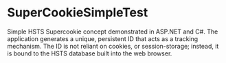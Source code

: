 # SuperCookieSimpleTest

Simple HSTS Supercookie concept demonstrated in ASP.NET and C#. The application generates a unique, persistent ID that acts as a tracking mechanism. The ID is not reliant on cookies, or session-storage; instead, it is bound to the HSTS database built into the web browser.

